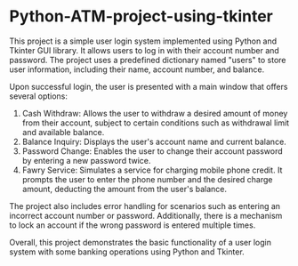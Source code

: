 # Python-ATM-project-using-tkinter

This project is a simple user login system implemented using Python and Tkinter GUI library. It allows users to log in with their account number and password. The project uses a predefined dictionary named "users" to store user information, including their name, account number, and balance.

Upon successful login, the user is presented with a main window that offers several options:
1. Cash Withdraw: Allows the user to withdraw a desired amount of money from their account, subject to certain conditions such as withdrawal limit and available balance.
2. Balance Inquiry: Displays the user's account name and current balance.
3. Password Change: Enables the user to change their account password by entering a new password twice.
4. Fawry Service: Simulates a service for charging mobile phone credit. It prompts the user to enter the phone number and the desired charge amount, deducting the amount from the user's balance.

The project also includes error handling for scenarios such as entering an incorrect account number or password. Additionally, there is a mechanism to lock an account if the wrong password is entered multiple times.

Overall, this project demonstrates the basic functionality of a user login system with some banking operations using Python and Tkinter.
